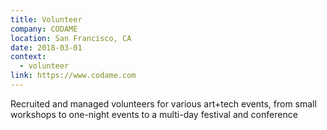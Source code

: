 ```yaml
---
title: Volunteer
company: CODAME
location: San Francisco, CA
date: 2018-03-01
context:
  - volunteer
link: https://www.codame.com
---
```


Recruited and managed volunteers for various art+tech events, from small workshops to one-night events to a multi-day festival and conference

